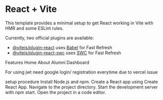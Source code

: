# React + Vite

This template provides a minimal setup to get React working in Vite with HMR and some ESLint rules.

Currently, two official plugins are available:

- [@vitejs/plugin-react](https://github.com/vitejs/vite-plugin-react/blob/main/packages/plugin-react/README.md) uses [Babel](https://babeljs.io/) for Fast Refresh
- [@vitejs/plugin-react-swc](https://github.com/vitejs/vite-plugin-react-swc) uses [SWC](https://swc.rs/) for Fast Refresh

Features
Home
About
Alumni
Dashboard

For using jwt need google login/ registration everytime due to vercel issue

setup procedure
Install Node.js and npm.
Create a React app using Create React App.
Navigate to the project directory.
Start the development server with npm start.
Open the project in a code editor.